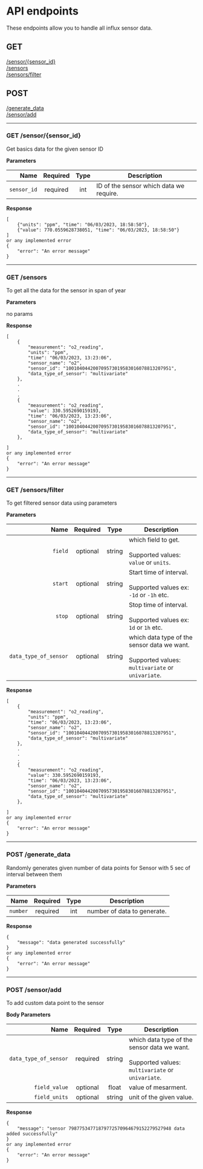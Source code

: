 # API endpoints

These endpoints allow you to handle all influx sensor data.

## GET
 [/sensor/{sensor_id}](https://github.com/PruthviThakor/SensorDataGraph/tree/main/backend#get-sensorsensor_id) <br/>
 [/sensors](https://github.com/PruthviThakor/SensorDataGraph/tree/main/backend#get-sensors) <br/>
 [/sensors/filter](https://github.com/PruthviThakor/SensorDataGraph/edit/main/backend#get-sensorsfilter) <br/>

## POST
 [/generate_data](https://github.com/PruthviThakor/SensorDataGraph/edit/main/backend#post-generate_data) <br/>
[/sensor/add](https://github.com/PruthviThakor/SensorDataGraph/edit/main/backend#post-sensoradd) <br/>
___

### GET /sensor/{sensor_id}
Get basics data for the given sensor ID

**Parameters**

|          Name | Required |  Type   | Description                                                                                                                                                           |
| -------------:|:--------:|:-------:| --------------------------------------------------------------------------------------------------------------------------------------------------------------------- |
|     `sensor_id` | required | int  | ID of the sensor which data we require.                                                                     |


**Response**

```
[
    {"units": "ppm", "time": "06/03/2023, 18:58:50"}, 
    {"value": 770.0559628738051, "time": "06/03/2023, 18:58:50"}
]
or any implemented error
{
    "error": "An error message"
}
```
___

### GET /sensors
To get all the data for the sensor in span of year

**Parameters**

no params

**Response**

```
[
    {
        "measurement": "o2_reading",
        "units": "ppm",
        "time": "06/03/2023, 13:23:06",
        "sensor_name": "o2",
        "sensor_id": "100104044200709573019583016078813207951",
        "data_type_of_sensor": "multivariate"
    },
    .
    .
    .
    {
        "measurement": "o2_reading",
        "value": 330.5952690159193,
        "time": "06/03/2023, 13:23:06",
        "sensor_name": "o2",
        "sensor_id": "100104044200709573019583016078813207951",
        "data_type_of_sensor": "multivariate"
    },

]
or any implemented error
{
    "error": "An error message"
}
```
___

### GET /sensors/filter
To get filtered sensor data using parameters

**Parameters**

|          Name | Required |  Type   | Description                                                                                                                                                         |
| -------------:|:--------:|:-------:| ------------------------------------------------------------------------------------------------------------------------------------------------------------------- |
|     `field` | optional | string  | which field to get. <br/><br/> Supported values: `value` or `units`.                                                                   |
|     `start` | optional | string  | Start time of interval. <br/><br/> Supported values ex: `-1d` or `-1h` etc.                                                                   |
|     `stop` | optional | string  | Stop time of interval. <br/><br/> Supported values ex: `1d` or `1h` etc.                                                                  |
|     `data_type_of_sensor` | optional | string  | which data type of the sensor data we want. <br/><br/> Supported values: `multivariate` or `univariate`.                                                                   |


**Response**

```
[
    {
        "measurement": "o2_reading",
        "units": "ppm",
        "time": "06/03/2023, 13:23:06",
        "sensor_name": "o2",
        "sensor_id": "100104044200709573019583016078813207951",
        "data_type_of_sensor": "multivariate"
    },
    .
    .
    .
    {
        "measurement": "o2_reading",
        "value": 330.5952690159193,
        "time": "06/03/2023, 13:23:06",
        "sensor_name": "o2",
        "sensor_id": "100104044200709573019583016078813207951",
        "data_type_of_sensor": "multivariate"
    },

]
or any implemented error
{
    "error": "An error message"
}
```
___

### POST /generate_data
Randomly generates given number of data points for Sensor with 5 sec of interval between them

**Parameters**

|          Name | Required |   Type  | Description                                                                                                                                                         |
| -------------:|:--------:|:-------:| ------------------------------------------------------------------------------------------------------------------------------------------------------------------- |
|     `number` | required | int  | number of data to generate.                                                                  |


**Response**

```
{
    "message": "data generated successfully"
}
or any implemented error
{
    "error": "An error message"
}   
```
___

### POST /sensor/add
To add custom data point to the sensor

**Body Parameters**

|          Name | Required |  Type   | Description                                                                                                                                                         |
| -------------:|:--------:|:-------:| ------------------------------------------------------------------------------------------------------------------------------------------------------------------- |
|     `data_type_of_sensor` | required | string  | which data type of the sensor data we want. <br/><br/> Supported values: `multivariate` or `univariate`.            |
|    `field_value` | optional | float  | value of mesarment.    |
|     `field_units` | optional | string  | unit of the given value.    |

**Response**

```
{
    "message": "sensor 79877534771879772570964679152279527948 data added successfully"
}
or any implemented error
{
    "error": "An error message"
}
```
